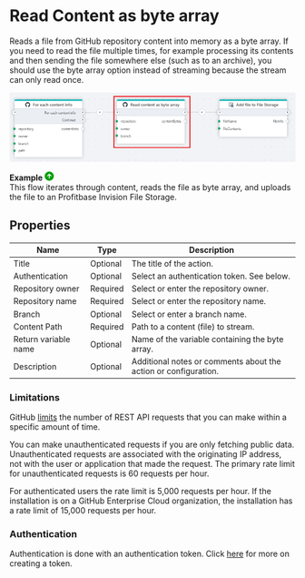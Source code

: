 # Read Content as byte array

Reads a file from GitHub repository content into memory as a byte array. 
If you need to read the file multiple times, for example processing its contents and then sending the file somewhere else (such as to an archive), you should use the byte array option instead of streaming because the stream can only read once.


![img](../../../../images/flow/github-read-as-byte-array.png)


**Example** ![img](../../../../images/strz.jpg)  
This flow iterates through content, reads the file as byte array, and uploads the file to an Profitbase Invision File Storage.


## Properties

| Name             | Type      |Description                                             |
|------------------|-----------|--------------------------------------------------------|
| Title  | Optional | The title of the action.   |
| Authentication |  Optional | Select an authentication token. See below. |
| Repository owner | Required | Select or enter the repository owner. |
| Repository name | Required | Select or enter the repository name. |
| Branch | Optional | Select or enter a branch name. |
| Content Path | Required | Path to a content (file) to stream. |
| Return variable name | Optional | Name of the variable containing the byte array. |
| Description | Optional | Additional notes or comments about the action or configuration. |


### Limitations

GitHub [limits](https://docs.github.com/en/rest/using-the-rest-api/rate-limits-for-the-rest-api?apiVersion=2022-11-28) the number of REST API requests that you can make within a specific amount of time.

You can make unauthenticated requests if you are only fetching public data. Unauthenticated requests are associated with the originating IP address, not with the user or application that made the request.
The primary rate limit for unauthenticated requests is 60 requests per hour.

For authenticated users the rate limit is 5,000 requests per hour. If the installation is on a GitHub Enterprise Cloud organization, the installation has a rate limit of 15,000 requests per hour.


### Authentication

Authentication is done with an authentication token. Click [here](https://docs.catalyst.zoho.com/en/tutorials/githubbot/java/generate-personal-access-token/) for more on creating a token.
